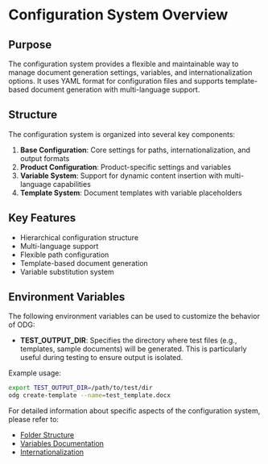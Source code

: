 # Configuration System Overview

## Purpose
The configuration system provides a flexible and maintainable way to manage document generation settings, variables, and internationalization options. It uses YAML format for configuration files and supports template-based document generation with multi-language support.

## Structure
The configuration system is organized into several key components:

1. **Base Configuration**: Core settings for paths, internationalization, and output formats
2. **Product Configuration**: Product-specific settings and variables
3. **Variable System**: Support for dynamic content insertion with multi-language capabilities
4. **Template System**: Document templates with variable placeholders

## Key Features
- Hierarchical configuration structure
- Multi-language support
- Flexible path configuration
- Template-based document generation
- Variable substitution system

## Environment Variables

The following environment variables can be used to customize the behavior of ODG:

- **TEST_OUTPUT_DIR**: Specifies the directory where test files (e.g., templates, sample documents) will be generated. This is particularly useful during testing to ensure output is isolated.

Example usage:
```bash
export TEST_OUTPUT_DIR=/path/to/test/dir
odg create-template --name=test_template.docx
```

For detailed information about specific aspects of the configuration system, please refer to:
- [Folder Structure](folder_structure.md)
- [Variables Documentation](variables.md)
- [Internationalization](internationalization.md)
